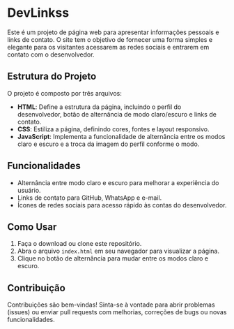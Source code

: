 # DevLinkss

Este é um projeto de página web para apresentar informações pessoais e links de contato. O site tem o objetivo de fornecer uma forma simples e elegante para os visitantes acessarem as redes sociais e entrarem em contato com o desenvolvedor.

## Estrutura do Projeto

O projeto é composto por três arquivos:

- **HTML**: Define a estrutura da página, incluindo o perfil do desenvolvedor, botão de alternância de modo claro/escuro e links de contato.
- **CSS**: Estiliza a página, definindo cores, fontes e layout responsivo.
- **JavaScript**: Implementa a funcionalidade de alternância entre os modos claro e escuro e a troca da imagem do perfil conforme o modo.

## Funcionalidades

- Alternância entre modo claro e escuro para melhorar a experiência do usuário.
- Links de contato para GitHub, WhatsApp e e-mail.
- Ícones de redes sociais para acesso rápido às contas do desenvolvedor.

## Como Usar

1. Faça o download ou clone este repositório.
2. Abra o arquivo `index.html` em seu navegador para visualizar a página.
3. Clique no botão de alternância para mudar entre os modos claro e escuro.

## Contribuição

Contribuições são bem-vindas! Sinta-se à vontade para abrir problemas (issues) ou enviar pull requests com melhorias, correções de bugs ou novas funcionalidades.
